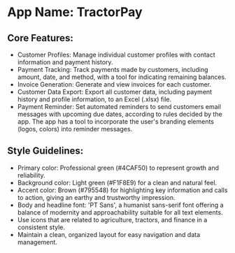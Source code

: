 # **App Name**: TractorPay

## Core Features:

- Customer Profiles: Manage individual customer profiles with contact information and payment history.
- Payment Tracking: Track payments made by customers, including amount, date, and method, with a tool for indicating remaining balances.
- Invoice Generation: Generate and view invoices for each customer.
- Customer Data Export: Export all customer data, including payment history and profile information, to an Excel (.xlsx) file.
- Payment Reminder: Set automated reminders to send customers email messages with upcoming due dates, according to rules decided by the app. The app has a tool to incorporate the user's branding elements (logos, colors) into reminder messages.

## Style Guidelines:

- Primary color: Professional green (#4CAF50) to represent growth and reliability.
- Background color: Light green (#F1F8E9) for a clean and natural feel.
- Accent color: Brown (#795548) for highlighting key information and calls to action, giving an earthy and trustworthy impression.
- Body and headline font: 'PT Sans', a humanist sans-serif font offering a balance of modernity and approachability suitable for all text elements.
- Use icons that are related to agriculture, tractors, and finance in a consistent style.
- Maintain a clean, organized layout for easy navigation and data management.